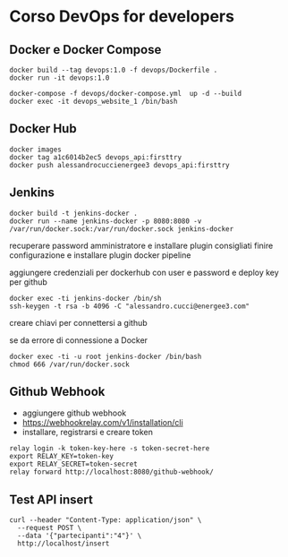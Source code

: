 # Corso DevOps for developers

## Docker e Docker Compose
```
docker build --tag devops:1.0 -f devops/Dockerfile .
docker run -it devops:1.0 

docker-compose -f devops/docker-compose.yml  up -d --build
docker exec -it devops_website_1 /bin/bash 
```

## Docker Hub
```
docker images
docker tag a1c6014b2ec5 devops_api:firsttry
docker push alessandrocuccienergee3 devops_api:firsttry
```

## Jenkins
```
docker build -t jenkins-docker . 
docker run --name jenkins-docker -p 8080:8080 -v /var/run/docker.sock:/var/run/docker.sock jenkins-docker
```

recuperare password amministratore e installare plugin consigliati
finire configurazione e installare plugin docker pipeline

aggiungere credenziali per dockerhub con user e password e deploy key per github

```
docker exec -ti jenkins-docker /bin/sh
ssh-keygen -t rsa -b 4096 -C "alessandro.cucci@energee3.com"
```
creare chiavi per connettersi a github

se da errore di connessione a Docker
```
docker exec -ti -u root jenkins-docker /bin/bash
chmod 666 /var/run/docker.sock
```

## Github Webhook

- aggiungere github webhook
- https://webhookrelay.com/v1/installation/cli
- installare, registrarsi e creare token

```
relay login -k token-key-here -s token-secret-here
export RELAY_KEY=token-key
export RELAY_SECRET=token-secret
relay forward http://localhost:8080/github-webhook/ 
```

## Test API insert 
```
curl --header "Content-Type: application/json" \
  --request POST \
  --data '{"partecipanti":"4"}' \
  http://localhost/insert


```
